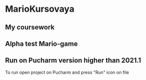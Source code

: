 # MarioKursovaya
## My coursework
## Alpha test Mario-game
## Run on Pucharm version higher than 2021.1
To run open project on Pucharm and press "Run" icon on file
